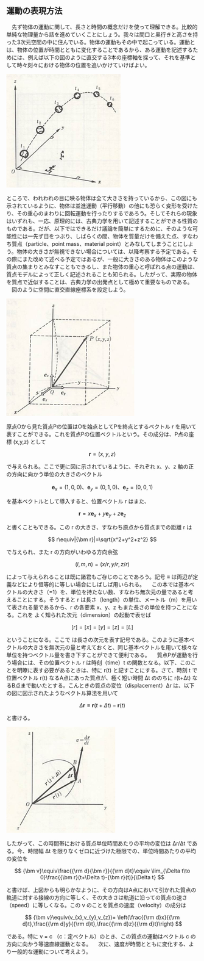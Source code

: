 
## 運動の表現方法

　先ず物体の運動に関して、長さと時間の概念だけを使って理解できる。比較的単純な物理量から話を進めていくことにしょう。我々は間口と奥行きと高さを持った3次元空間の中に住んでいる。物体の運動もその中で起こっている。運動とは、物体の位置が時間とともに変化することであるから、ある運動を記述するためには、例えば以下の図のように直交する3本の座標軸を採って、それを基準として時々刻々における物体の位置を追いかけていけばよい。

![運動](./images/motion.png)

ところで、われわれの目に映る物体は全て大きさを持っているから、この図にも示されているように、物体は並進運動（平行移動）の他にも恐らく変形を受けたり、その重心のまわりに回転運動を行ったりするであろう。そしてそれらの現象はいずれも、一応、原理的には、古典力学を用いて記述することができる性質のものである。だが、以下ではできるだけ議論を簡単にするために、そのような可能性には一先ず目をつぶり、しばらくの間、物体を質量だけを備えた点、すなわち質点（particle、point mass、material point）とみなしてしまうことにしよう。物体の大きさが無視できない場合については、以降考察する予定である。その際にまた改めて述べる予定ではあるが、一般に大きさのある物体はこのような質点の集まりとみなすこともできるし、また物体の重心と呼ばれる点の運動は、質点モデルによって正しく記述されることも知られる。したがって、実際の物体を質点で近似することは、古典力学の出発点として極めて重要なものである。
　図のように空間に直交直線座標系を設定しよう。

![直交座標系](./images/rectangular_system.png)


原点Oから見た質点Pの位置はOを始点としてPを終点とするベクトル r を用いて表すことができる。これを質点Pの位置ベクトルという。その成分は、P点の座標  (x,y,z) として

$$ {\bm r}=(x,y,z) $$

で与えられる。ここで更に図に示されているように、それぞれ x、y、z 軸の正の方向に向かう単位の大きさのベクトル

$$
    {\bm e_{x}}=(1,0,0)、 
    {\bm e_{y}}=(0,1,0)、
    {\bm e_{z}}=(0,0,1)
$$

を基本ベクトルとして導入すると、位置ベクトル r はまた、

$$ {\bm r}=x{\bm e_{x}}+y{\bm e_{y}}+z{\bm e_{z}} $$

と書くこともできる。この r の大きさ、すなわち原点から質点までの距離 r は

$$ r\equiv|{\bm r}|=\sqrt{x^2+y^2+z^2} $$

で与えられ、また r の方向がいわゆる方向余弦

$$ (l,m,n)=(x/r,y/r,z/r) $$

によって与えられることは既に諸君もご存じのことであろう。記号 ≡ は両辺が定義などにより恒等的に等しい場合にしばしば用いられる。
　この本では基本ベクトルの大きさ（=1）を、単位を持たない数、すなわち無次元の量であると考えることにする。そうすると r は長さ（length）の単位、メートル（m）を用いて表される量であるから、r の各要素 x、y、z もまた長さの単位を持つことになる。これを よく知られた次元（dimension）の起動で表せば

$$ [r]=[x]=[y]=[z]=[L] $$

ということになる。ここで  は長さの次元を表す記号である。このように基本ベクトルの大きさを無次元の量と考えておくと、同じ基本ベクトルを用いて様々な単位を持つベクトル量を書き下すことができて便利である。
　質点Pが運動を行う場合には、その位置ベクトル r は時刻（time）t の関数となる。以下、このことを明瞭に表す必要があるときは、特に r(t) と記すことにする。さて、時刻 t で位置ベクトル r(t) なるA点にあった質点が、極く短い時間 Δt ののちに  r(t+Δt) なるB点まで動いたとする。こんときの質点の変位（displacement）Δr は、以下の図に図示されたようなベクトル算法を用いて

$$ \Delta{\bm r}\equiv{\bm r}(t+\Delta t)-{\bm r}(t) $$

と書ける。

![dr](./images/dr_motion.png)

したがって、この時間帯における質点単位時間あたりの平均の変位は Δr/Δt である。今、時間幅 Δt を限りなくゼロに近づけた極限での、単位時間あたりの平均の変位を

$$ 
    {\bm v}\equiv\frac{{\rm d}{\bm r}}{{\rm d}t}\equiv
    \lim_{\Delta t\to 0}\frac{{\bm r}(t+\Delta t)-{\bm r}(t)}{\Delta t} 
$$

と書けば、上図からも明らかなように、その方向はA点において引かれた質点の軌道に対する接線の方向に等しく、その大きさは軌道に沿っての質点の速さ（speed）に等しくなる。この v のことを質点の速度（velocity）の成分は

$$ 
    {\bm v}\equiv(v_{x},v_{y},v_{z})=
    \left(\frac{{\rm d}x}{{\rm d}t},\frac{{\rm d}y}{{\rm d}t},\frac{{\rm d}z}{{\rm d}t}\right) 
$$

である。特に v = c （c：定ベクトル）のとき、この質点の運動はベクトル c の方向に向かう等速直線運動となる。
　次に、速度が時間とともに変化する、より一般的な運動について考えよう。